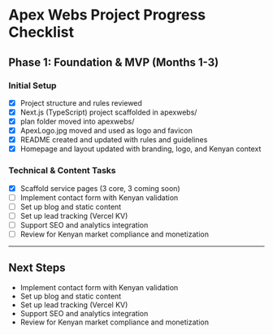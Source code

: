 # Apex Webs Project Progress Checklist

## Phase 1: Foundation & MVP (Months 1-3)

### Initial Setup
- [x] Project structure and rules reviewed
- [x] Next.js (TypeScript) project scaffolded in apexwebs/
- [x] plan folder moved into apexwebs/
- [x] ApexLogo.jpg moved and used as logo and favicon
- [x] README created and updated with rules and guidelines
- [x] Homepage and layout updated with branding, logo, and Kenyan context

### Technical & Content Tasks
- [x] Scaffold service pages (3 core, 3 coming soon)
- [ ] Implement contact form with Kenyan validation
- [ ] Set up blog and static content
- [ ] Set up lead tracking (Vercel KV)
- [ ] Support SEO and analytics integration
- [ ] Review for Kenyan market compliance and monetization

---

## Next Steps
- Implement contact form with Kenyan validation
- Set up blog and static content
- Set up lead tracking (Vercel KV)
- Support SEO and analytics integration
- Review for Kenyan market compliance and monetization 